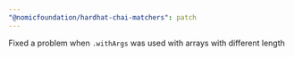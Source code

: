 ```yaml
---
"@nomicfoundation/hardhat-chai-matchers": patch
---
```


Fixed a problem when `.withArgs` was used with arrays with different length
